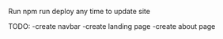 Run npm run deploy any time to update site

TODO: 
-create navbar
-create landing page
-create about page